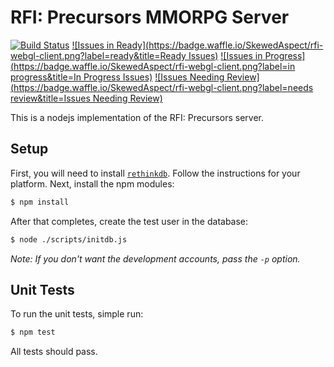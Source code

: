 # RFI: Precursors MMORPG Server

[![Build Status](https://travis-ci.org/SkewedAspect/rfi-server.svg)](https://travis-ci.org/SkewedAspect/rfi-server)
[![Issues in Ready](https://badge.waffle.io/SkewedAspect/rfi-webgl-client.png?label=ready&title=Ready Issues)](https://waffle.io/SkewedAspect/rfi-webgl-client)
[![Issues in Progress](https://badge.waffle.io/SkewedAspect/rfi-webgl-client.png?label=in progress&title=In Progress Issues)](https://waffle.io/SkewedAspect/rfi-webgl-client)
[![Issues Needing Review](https://badge.waffle.io/SkewedAspect/rfi-webgl-client.png?label=needs review&title=Issues Needing Review)](https://waffle.io/SkewedAspect/rfi-webgl-client)

This is a nodejs implementation of the RFI: Precursors server.

## Setup

First, you will need to install [`rethinkdb`](http://rethinkdb.com/docs/install/). Follow the instructions for your 
platform. Next, install the npm modules:

```bash
$ npm install
```

After that completes, create the test user in the database:

```bash
$ node ./scripts/initdb.js
```

_Note: If you don't want the development accounts, pass the `-p` option._

## Unit Tests

To run the unit tests, simple run:

```bash
$ npm test
```

All tests should pass.

